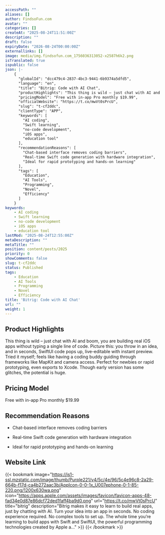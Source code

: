 ```yaml
---
accessPath: ""
aliases: []
author: FindsoFun.com
avatar: ""
categories: []
createAt: "2025-08-24T11:51:00Z"
description: ""
draft: false
expiryDate: "2026-08-24T00:00:00Z"
externallinks: []
image: media/img.findsofun.com_1756036313052-x2587h6k2.png
isTranslated: true
ispublic: false
json: |-
    {
      "globalId": "dcc479c4-2837-4bc3-9441-6b9374a5dfd5",
      "language": "en",
      "title": "Bitrig: Code with AI Chat",
      "productHighlights": "This thing is wild – just chat with AI and boom, you are building real iOS apps without typing a single line of code. Picture this: you throw in an idea, and in seconds, SwiftUI code pops up, live-editable with instant preview. Tried it myself; feels like having a coding buddy guiding through frameworks like MapKit and camera access. Perfect for newbies or rapid prototyping, even exports to Xcode. Though early version has some glitches, the potential is huge.",
      "pricingModel": "Free with in-app Pro monthly $19.99",
      "officialWebsite": "https://t.co/mwVt0sPrcU",
      "slug": "t-cf2ddc",
      "clientType": "APP",
      "keywords": [
        "AI coding",
        "Swift learning",
        "no-code development",
        "iOS apps",
        "education tool"
      ],
      "recommendationReasons": [
        "Chat-based interface removes coding barriers",
        "Real-time Swift code generation with hardware integration",
        "Ideal for rapid prototyping and hands-on learning"
      ],
      "tags": [
        "Education",
        "AI Tools",
        "Programming",
        "Novel",
        "Efficiency"
      ]
    }
keywords:
    - AI coding
    - Swift learning
    - no-code development
    - iOS apps
    - education tool
lastMod: "2025-08-24T12:55:00Z"
metaDescription: ""
metaTitle: ""
position: content/posts/2025
priority: 0
showComments: false
slug: t-cf2ddc
status: Published
tags:
    - Education
    - AI Tools
    - Programming
    - Novel
    - Efficiency
title: 'Bitrig: Code with AI Chat'
url: ""
weight: 1
---
```

## Product Highlights
This thing is wild – just chat with AI and boom, you are building real iOS apps without typing a single line of code. Picture this: you throw in an idea, and in seconds, SwiftUI code pops up, live-editable with instant preview. Tried it myself; feels like having a coding buddy guiding through frameworks like MapKit and camera access. Perfect for newbies or rapid prototyping, even exports to Xcode. Though early version has some glitches, the potential is huge.

## Pricing Model
<!--more-->Free with in-app Pro monthly $19.99

## Recommendation Reasons
- Chat-based interface removes coding barriers

- Real-time Swift code generation with hardware integration

- Ideal for rapid prototyping and hands-on learning

## Website Link
{{< bookmark image="https://is1-ssl.mzstatic.com/image/thumb/Purple221/v4/5c/4e/96/5c4e96c8-2a29-664b-f17d-ca4b272aac3b/AppIcon-0-0-1x_U007ephone-0-1-85-220.png/1200x630wa.png" icon="https://apps.apple.com/assets/images/favicon/favicon-apps-48-fad34e0d87e86dcf72ded1faff4ba9d0.png" url="https://t.co/mwVt0sPrcU" title="‎bitrig" description="‎Bitrig makes it easy to learn to build real apps, just by chatting with AI. Turn your idea into an app in seconds. No coding experience required. No complex tools to set up. The whole time you’re learning to build apps with Swift and SwiftUI, the powerful programming technologies created by Apple a…" >}}
{{< /bookmark >}}

